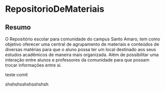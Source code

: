 # RepositorioDeMateriais

## Resumo
O Repositório escolar para comunidade do campus Santo Amaro, tem como objetivo oferecer uma central de agrupamento de materiais e conteúdos de diversas matérias para que o aluno possa ter um local destinado aos seus estudos acadêmicos de maneira mais organizada. Além de possibilitar uma interação entre alunos e professores da comunidade para que possam trocar informações entre si.


teste comit

shshshsshshsshshsh